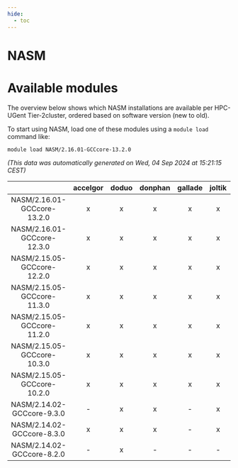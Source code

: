 ```yaml
---
hide:
  - toc
---
```


NASM
====

# Available modules


The overview below shows which NASM installations are available per HPC-UGent Tier-2cluster, ordered based on software version (new to old).

To start using NASM, load one of these modules using a `module load` command like:

```shell
module load NASM/2.16.01-GCCcore-13.2.0
```

*(This data was automatically generated on Wed, 04 Sep 2024 at 15:21:15 CEST)*  

| |accelgor|doduo|donphan|gallade|joltik|shinx|skitty|
| :---: | :---: | :---: | :---: | :---: | :---: | :---: | :---: |
|NASM/2.16.01-GCCcore-13.2.0|x|x|x|x|x|x|x|
|NASM/2.16.01-GCCcore-12.3.0|x|x|x|x|x|x|x|
|NASM/2.15.05-GCCcore-12.2.0|x|x|x|x|x|x|x|
|NASM/2.15.05-GCCcore-11.3.0|x|x|x|x|x|x|x|
|NASM/2.15.05-GCCcore-11.2.0|x|x|x|x|x|-|x|
|NASM/2.15.05-GCCcore-10.3.0|x|x|x|x|x|-|x|
|NASM/2.15.05-GCCcore-10.2.0|x|x|x|x|x|-|x|
|NASM/2.14.02-GCCcore-9.3.0|-|x|x|-|x|-|x|
|NASM/2.14.02-GCCcore-8.3.0|x|x|x|-|x|-|x|
|NASM/2.14.02-GCCcore-8.2.0|-|x|-|-|-|-|-|
